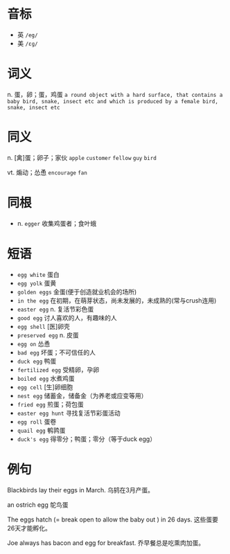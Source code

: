 # 音标

- 英 `/eg/`
- 美 `/ɛɡ/`

# 词义

n. 蛋，卵；蛋，鸡蛋
`a round object with a hard surface, that contains a baby bird, snake, insect etc and which is produced by a female bird, snake, insect etc`

# 同义

n. [禽]蛋；卵子；家伙
`apple` `customer` `fellow` `guy` `bird`

vt. 煽动；怂恿
`encourage` `fan`

# 同根

- n. `egger` 收集鸡蛋者；食叶蛾

# 短语

- `egg white` 蛋白
- `egg yolk` 蛋黄
- `golden eggs` 金蛋(便于创造就业机会的场所)
- `in the egg` 在初期，在萌芽状态，尚未发展的，未成熟的(常与crush连用)
- `easter egg` n. 复活节彩色蛋
- `good egg` 讨人喜欢的人，有趣味的人
- `egg shell` [医]卵壳
- `preserved egg` n. 皮蛋
- `egg on` 怂恿
- `bad egg` 坏蛋；不可信任的人
- `duck egg` 鸭蛋
- `fertilized egg` 受精卵，孕卵
- `boiled egg` 水煮鸡蛋
- `egg cell` [生]卵细胞
- `nest egg` 储蓄金，储备金（为养老或应变等用）
- `fried egg` 煎蛋；荷包蛋
- `easter egg hunt` 寻找复活节彩蛋活动
- `egg roll` 蛋卷
- `quail egg` 鹌鹑蛋
- `duck's egg` 得零分；鸭蛋；零分（等于duck egg）

# 例句

Blackbirds lay their eggs in March.
乌鸫在3月产蛋。

an ostrich egg
鸵鸟蛋

The eggs hatch (= break open to allow the baby out ) in 26 days.
这些蛋要26天才能孵化。

Joe always has bacon and egg for breakfast.
乔早餐总是吃熏肉加蛋。


